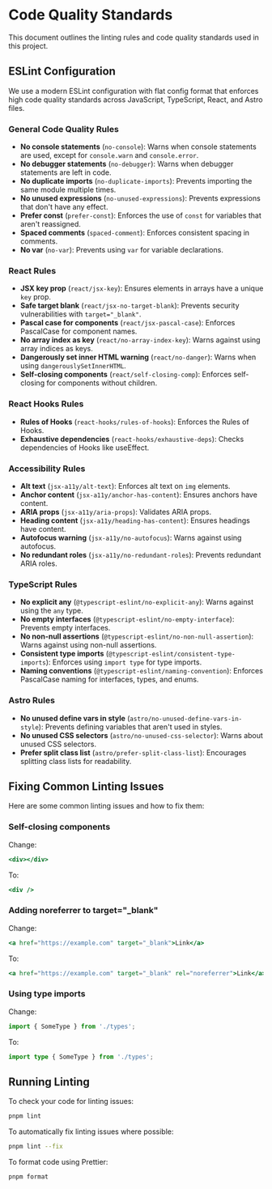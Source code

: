 # Code Quality Standards

This document outlines the linting rules and code quality standards used in this project.

## ESLint Configuration

We use a modern ESLint configuration with flat config format that enforces high code quality standards across JavaScript, TypeScript, React, and Astro files.

### General Code Quality Rules

- **No console statements** (`no-console`): Warns when console statements are used, except for `console.warn` and `console.error`.
- **No debugger statements** (`no-debugger`): Warns when debugger statements are left in code.
- **No duplicate imports** (`no-duplicate-imports`): Prevents importing the same module multiple times.
- **No unused expressions** (`no-unused-expressions`): Prevents expressions that don't have any effect.
- **Prefer const** (`prefer-const`): Enforces the use of `const` for variables that aren't reassigned.
- **Spaced comments** (`spaced-comment`): Enforces consistent spacing in comments.
- **No var** (`no-var`): Prevents using `var` for variable declarations.

### React Rules

- **JSX key prop** (`react/jsx-key`): Ensures elements in arrays have a unique `key` prop.
- **Safe target blank** (`react/jsx-no-target-blank`): Prevents security vulnerabilities with `target="_blank"`.
- **Pascal case for components** (`react/jsx-pascal-case`): Enforces PascalCase for component names.
- **No array index as key** (`react/no-array-index-key`): Warns against using array indices as keys.
- **Dangerously set inner HTML warning** (`react/no-danger`): Warns when using `dangerouslySetInnerHTML`.
- **Self-closing components** (`react/self-closing-comp`): Enforces self-closing for components without children.

### React Hooks Rules

- **Rules of Hooks** (`react-hooks/rules-of-hooks`): Enforces the Rules of Hooks.
- **Exhaustive dependencies** (`react-hooks/exhaustive-deps`): Checks dependencies of Hooks like useEffect.

### Accessibility Rules

- **Alt text** (`jsx-a11y/alt-text`): Enforces alt text on `img` elements.
- **Anchor content** (`jsx-a11y/anchor-has-content`): Ensures anchors have content.
- **ARIA props** (`jsx-a11y/aria-props`): Validates ARIA props.
- **Heading content** (`jsx-a11y/heading-has-content`): Ensures headings have content.
- **Autofocus warning** (`jsx-a11y/no-autofocus`): Warns against using autofocus.
- **No redundant roles** (`jsx-a11y/no-redundant-roles`): Prevents redundant ARIA roles.

### TypeScript Rules

- **No explicit any** (`@typescript-eslint/no-explicit-any`): Warns against using the `any` type.
- **No empty interfaces** (`@typescript-eslint/no-empty-interface`): Prevents empty interfaces.
- **No non-null assertions** (`@typescript-eslint/no-non-null-assertion`): Warns against using non-null assertions.
- **Consistent type imports** (`@typescript-eslint/consistent-type-imports`): Enforces using `import type` for type imports.
- **Naming conventions** (`@typescript-eslint/naming-convention`): Enforces PascalCase naming for interfaces, types, and enums.

### Astro Rules

- **No unused define vars in style** (`astro/no-unused-define-vars-in-style`): Prevents defining variables that aren't used in styles.
- **No unused CSS selectors** (`astro/no-unused-css-selector`): Warns about unused CSS selectors.
- **Prefer split class list** (`astro/prefer-split-class-list`): Encourages splitting class lists for readability.

## Fixing Common Linting Issues

Here are some common linting issues and how to fix them:

### Self-closing components

Change:
```jsx
<div></div>
```

To:
```jsx
<div />
```

### Adding noreferrer to target="_blank"

Change:
```jsx
<a href="https://example.com" target="_blank">Link</a>
```

To:
```jsx
<a href="https://example.com" target="_blank" rel="noreferrer">Link</a>
```

### Using type imports

Change:
```typescript
import { SomeType } from './types';
```

To:
```typescript
import type { SomeType } from './types';
```

## Running Linting

To check your code for linting issues:

```bash
pnpm lint
```

To automatically fix linting issues where possible:

```bash
pnpm lint --fix
```

To format code using Prettier:

```bash
pnpm format
``` 